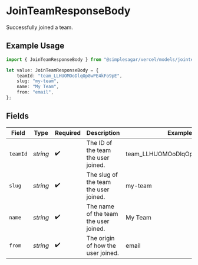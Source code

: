 # JoinTeamResponseBody

Successfully joined a team.

## Example Usage

```typescript
import { JoinTeamResponseBody } from "@simplesagar/vercel/models/jointeamop.js";

let value: JoinTeamResponseBody = {
    teamId: "team_LLHUOMOoDlqOp8wPE4kFo9pE",
    slug: "my-team",
    name: "My Team",
    from: "email",
};
```

## Fields

| Field                                 | Type                                  | Required                              | Description                           | Example                               |
| ------------------------------------- | ------------------------------------- | ------------------------------------- | ------------------------------------- | ------------------------------------- |
| `teamId`                              | *string*                              | :heavy_check_mark:                    | The ID of the team the user joined.   | team_LLHUOMOoDlqOp8wPE4kFo9pE         |
| `slug`                                | *string*                              | :heavy_check_mark:                    | The slug of the team the user joined. | my-team                               |
| `name`                                | *string*                              | :heavy_check_mark:                    | The name of the team the user joined. | My Team                               |
| `from`                                | *string*                              | :heavy_check_mark:                    | The origin of how the user joined.    | email                                 |